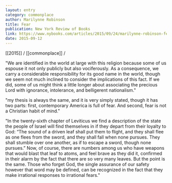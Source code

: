 ```yaml
---
layout: entry
category: commonplace
author: Marilynne Robinson
title: Fear
publication: New York Review of Books
link: https://www.nybooks.com/articles/2015/09/24/marilynne-robinson-fear/
date: 2015-09-12
---
```


[[2015]] / [[commonplace]] / 

"We are identified in the world at large with this religion because some of us espouse it not only publicly but also vociferously. As a consequence, we carry a considerable responsibility for its good name in the world, though we seem not much inclined to consider the implications of this fact. If we did, some of us might think a little longer about associating the precious Lord with ignorance, intolerance, and belligerent nationalism."
 
"my thesis is always the same, and it is very simply stated, though it has two parts: first, contemporary America is full of fear. And second, fear is not a Christian habit of mind."

"In the twenty-sixth chapter of Leviticus we find a description of the state the people of Israel will find themselves in if they depart from their loyalty to God: “The sound of a driven leaf shall put them to flight, and they shall flee as one flees from the sword, and they shall fall when none pursues. They shall stumble over one another, as if to escape a sword, though none pursues.” Now, of course, there are numbers among us who have weapons that would blast that leaf to atoms, and feel brave as they did it, confirmed in their alarm by the fact that there are so very many leaves. But the point is the same. Those who forget God, the single assurance of our safety however that word may be defined, can be recognized in the fact that they make irrational responses to irrational fears."
